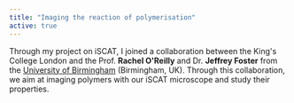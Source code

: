 ```yaml
---
title: "Imaging the reaction of polymerisation"
active: true
---
```


Through my project on iSCAT, I joined a collaboration between the King's College London and the
Prof. **Rachel O'Reilly** and Dr. **Jeffrey Foster** from the [University of Birmingham](https://www.oreillygrouplab.com) (Birmingham, UK).
Through this collaboration, we aim at imaging polymers with our iSCAT microscope and study their properties.
